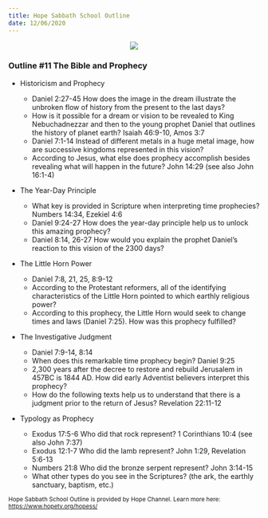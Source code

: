 ```yaml
---
title: Hope Sabbath School Outline
date: 12/06/2020
---
```


<center><img src="https://sabbath-school.adventech.io/api/v1/images/misc/hope-ss-logo.jpg" /></center>

### Outline #11 The Bible and Prophecy

*  Historicism and Prophecy
	* Daniel 2:27-45 How does the image in the dream illustrate the unbroken flow of history from the present to the last days?
	* How is it possible for a dream or vision to be revealed to King Nebuchadnezzar and then to the young prophet Daniel that outlines the history of planet earth? Isaiah 46:9-10, Amos 3:7
	* Daniel 7:1-14 Instead of different metals in a huge metal image, how are successive kingdoms represented in this vision?
	* According to Jesus, what else does prophecy accomplish besides revealing what will happen in the future? John 14:29 (see also John 16:1-4)

*  The Year-Day Principle
	* What key is provided in Scripture when interpreting time prophecies? Numbers 14:34, Ezekiel 4:6
	* Daniel 9:24-27 How does the year-day principle help us to unlock this amazing prophecy?
	* Daniel 8:14, 26-27 How would you explain the prophet Daniel’s reaction to this vision of the 2300 days?

*  The Little Horn Power
	* Daniel 7:8, 21, 25, 8:9-12
	* According to the Protestant reformers, all of the identifying characteristics of the Little Horn pointed to which earthly religious power?
	* According to this prophecy, the Little Horn would seek to change times and laws (Daniel 7:25).  How was this prophecy fulfilled?

*  The Investigative Judgment
	* Daniel 7:9-14, 8:14
	* When does this remarkable time prophecy begin? Daniel 9:25
	* 2,300 years after the decree to restore and rebuild Jerusalem in 457BC is 1844 AD.  How did early Adventist believers interpret this prophecy?
	* How do the following texts help us to understand that there is a judgment prior to the return of Jesus? Revelation 22:11-12

*  Typology as Prophecy
	* Exodus 17:5-6 Who did that rock represent? 1 Corinthians 10:4 (see also John 7:37)
	* Exodus 12:1-7 Who did the lamb represent? John 1:29, Revelation 5:6-13
	* Numbers 21:8 Who did the bronze serpent represent? John 3:14-15
	* What other types do you see in the Scriptures? (the ark, the earthly sanctuary, baptism, etc.)


<small>Hope Sabbath School Outline is provided by Hope Channel. Learn more here: https://www.hopetv.org/hopess/</small>
